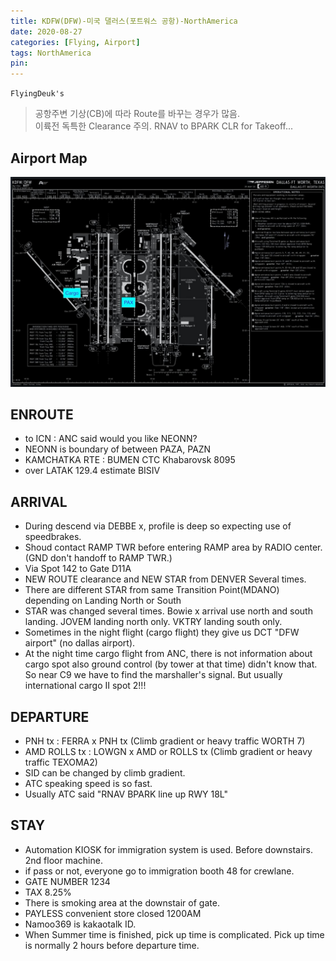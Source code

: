 ```yaml
---
title: KDFW(DFW)-미국 댈러스(포트워스 공항)-NorthAmerica
date: 2020-08-27
categories: [Flying, Airport]
tags: NorthAmerica
pin:
---
```

`FlyingDeuk's`
>공항주변 기상(CB)에 따라 Route를 바꾸는 경우가 많음. <br>
이륙전 독특한 Clearance 주의. RNAV to BPARK CLR for Takeoff...

## Airport Map
![dfw](/img/flying/airport/dfw_ap.jpg)

## ENROUTE
- to ICN : ANC said would you like NEONN?
- NEONN is boundary of between PAZA, PAZN
- KAMCHATKA RTE : BUMEN CTC Khabarovsk 8095
- over LATAK 129.4 estimate BISIV

## ARRIVAL
- During descend via DEBBE x, profile is deep so expecting use of speedbrakes.
- Shoud contact RAMP TWR before entering RAMP area by RADIO center.(GND don't handoff to RAMP TWR.)
- Via Spot 142 to Gate D11A
- NEW ROUTE clearance and NEW STAR from DENVER Several times.
- There are different STAR from same Transition Point(MDANO) depending on Landing North or South
- STAR was changed several times. Bowie x arrival use north and south landing. JOVEM landing north only. VKTRY landing south only.
- Sometimes in the night flight (cargo flight) they give us DCT "DFW airport" (no dallas airport).
- At the night time cargo flight from ANC, there is not information about cargo spot also ground control (by tower at that time) didn't know that. So near C9 we have to find the marshaller's signal. But usually international cargo II spot 2!!!




## DEPARTURE
- PNH tx : FERRA x PNH tx (Climb gradient or heavy traffic WORTH 7)
- AMD ROLLS tx : LOWGN x AMD or ROLLS tx (Climb gradient or heavy traffic TEXOMA2)
- SID can be changed by climb gradient.
- ATC speaking speed is so fast.
- Usually ATC said "RNAV BPARK line up RWY 18L"

## STAY
- Automation KIOSK for immigration system is used. Before downstairs. 2nd floor machine.  
- if pass or not, everyone go to immigration booth 48 for crewlane.
- GATE NUMBER 1234
- TAX 8.25%
- There is smoking area at the downstair of gate.
- PAYLESS convenient store closed 1200AM
- Namoo369 is kakaotalk ID.
- When Summer time is finished, pick up time is complicated. Pick up time is normally 2 hours before departure time.
